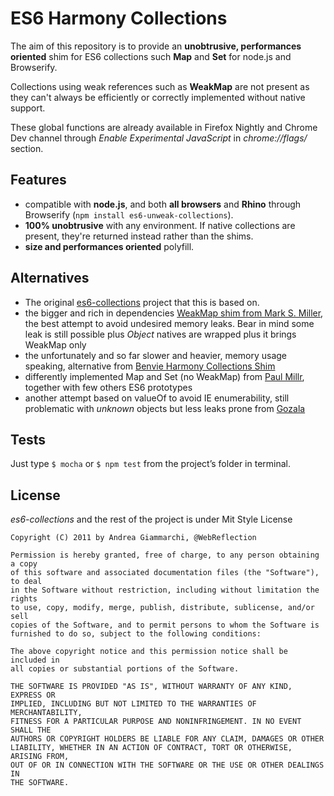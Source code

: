 ES6 Harmony Collections
===========================================


The aim of this repository is to provide an **unobtrusive, performances oriented** shim for ES6 collections such **Map** and **Set** for node.js and Browserify.

Collections using weak references such as **WeakMap** are not present as they can't always be efficiently or correctly implemented without native support.

These global functions are already available in Firefox Nightly and Chrome Dev channel through *Enable Experimental JavaScript* in *chrome://flags/* section.


Features
--------
  * compatible with **node.js**, and both **all browsers** and **Rhino** through Browserify (`npm install es6-unweak-collections`).
  * **100% unobtrusive** with any environment. If native collections are present, they're returned instead rather than the shims.
  * **size and performances oriented** polyfill.


Alternatives
------------
  * The original [es6-collections](https://github.com/WebReflection/es6-collections) project that this is based on.
  * the bigger and rich in dependencies [WeakMap shim from Mark S. Miller](http://code.google.com/p/es-lab/source/browse/trunk/src/ses/WeakMap.js), the best attempt to avoid undesired memory leaks. Bear in mind some leak is still possible plus *Object* natives are wrapped plus it brings WeakMap only
  * the unfortunately and so far slower and heavier, memory usage speaking, alternative from [Benvie Harmony Collections Shim](https://github.com/Benvie/ES6-Harmony-Collections-Shim)
  * differently implemented Map and Set (no WeakMap) from [Paul Millr](https://github.com/paulmillr/es6-shim), together with few others ES6 prototypes
  * another attempt based on valueOf to avoid IE enumerability, still problematic with *unknown* objects but less leaks prone from [Gozala](https://gist.github.com/1269991)


Tests
-----
Just type `$ mocha` or `$ npm test` from the project’s folder in terminal.

License
-------

*es6-collections* and the rest of the project is under Mit Style License

    Copyright (C) 2011 by Andrea Giammarchi, @WebReflection

    Permission is hereby granted, free of charge, to any person obtaining a copy
    of this software and associated documentation files (the "Software"), to deal
    in the Software without restriction, including without limitation the rights
    to use, copy, modify, merge, publish, distribute, sublicense, and/or sell
    copies of the Software, and to permit persons to whom the Software is
    furnished to do so, subject to the following conditions:

    The above copyright notice and this permission notice shall be included in
    all copies or substantial portions of the Software.

    THE SOFTWARE IS PROVIDED "AS IS", WITHOUT WARRANTY OF ANY KIND, EXPRESS OR
    IMPLIED, INCLUDING BUT NOT LIMITED TO THE WARRANTIES OF MERCHANTABILITY,
    FITNESS FOR A PARTICULAR PURPOSE AND NONINFRINGEMENT. IN NO EVENT SHALL THE
    AUTHORS OR COPYRIGHT HOLDERS BE LIABLE FOR ANY CLAIM, DAMAGES OR OTHER
    LIABILITY, WHETHER IN AN ACTION OF CONTRACT, TORT OR OTHERWISE, ARISING FROM,
    OUT OF OR IN CONNECTION WITH THE SOFTWARE OR THE USE OR OTHER DEALINGS IN
    THE SOFTWARE.
